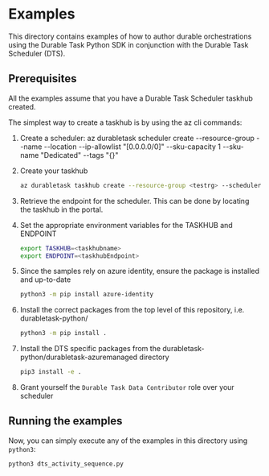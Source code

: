 # Examples

This directory contains examples of how to author durable orchestrations using the Durable Task Python SDK in conjunction with the Durable Task Scheduler (DTS).

## Prerequisites

All the examples assume that you have a Durable Task Scheduler taskhub created.

The simplest way to create a taskhub is by using the az cli commands:

1. Create a scheduler:
    az durabletask scheduler create --resource-group <testrg> --name <testscheduler> --location <eastus> --ip-allowlist "[0.0.0.0/0]" --sku-capacity 1 --sku-name "Dedicated" --tags "{}"

1. Create your taskhub

    ```bash
    az durabletask taskhub create --resource-group <testrg> --scheduler-name <testscheduler> --name <testtaskhub>
    ```

1. Retrieve the endpoint for the scheduler. This can be done by locating the taskhub in the portal.

1. Set the appropriate environment variables for the TASKHUB and ENDPOINT

    ```bash
    export TASKHUB=<taskhubname>
    export ENDPOINT=<taskhubEndpoint>
    ```

1. Since the samples rely on azure identity, ensure the package is installed and up-to-date

    ```bash
    python3 -m pip install azure-identity
    ```

1. Install the correct packages from the top level of this repository, i.e. durabletask-python/

    ```bash
    python3 -m pip install .
    ```

1. Install the DTS specific packages from the durabletask-python/durabletask-azuremanaged directory

    ```bash
    pip3 install -e .
    ```

1. Grant yourself the `Durable Task Data Contributor` role over your scheduler

## Running the examples

Now, you can simply execute any of the examples in this directory using `python3`:

```sh
python3 dts_activity_sequence.py
```
